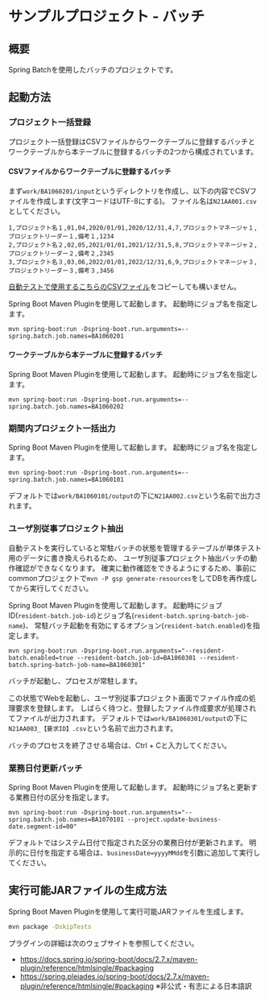 # サンプルプロジェクト - バッチ

## 概要

Spring Batchを使用したバッチのプロジェクトです。

## 起動方法

### プロジェクト一括登録

プロジェクト一括登録はCSVファイルからワークテーブルに登録するバッチとワークテーブルから本テーブルに登録するバッチの2つから構成されています。

#### CSVファイルからワークテーブルに登録するバッチ

まず`work/BA1060201/input`というディレクトリを作成し、以下の内容でCSVファイルを作成します(文字コードはUTF-8にする)。
ファイル名は`N21AA001.csv`としてください。

```csv
1,プロジェクト名１,01,04,2020/01/01,2020/12/31,4,7,プロジェクトマネージャ１,プロジェクトリーダー１,備考１,1234
2,プロジェクト名２,02,05,2021/01/01,2021/12/31,5,8,プロジェクトマネージャ２,プロジェクトリーダー２,備考２,2345
3,プロジェクト名３,03,06,2022/01/01,2022/12/31,6,9,プロジェクトマネージャ３,プロジェクトリーダー３,備考３,3456
```

[自動テストで使用するこちらのCSVファイル](src/test/resources/com/example/batch/project/ImportProjectsToWorkTest/testMultiRecord/input.csv)をコピーしても構いません。

Spring Boot Maven Pluginを使用して起動します。
起動時にジョブ名を指定します。

```
mvn spring-boot:run -Dspring-boot.run.arguments=--spring.batch.job.names=BA1060201
```

#### ワークテーブルから本テーブルに登録するバッチ

Spring Boot Maven Pluginを使用して起動します。
起動時にジョブ名を指定します。

```
mvn spring-boot:run -Dspring-boot.run.arguments=--spring.batch.job.names=BA1060202
```

### 期間内プロジェクト一括出力

Spring Boot Maven Pluginを使用して起動します。
起動時にジョブ名を指定します。

```
mvn spring-boot:run -Dspring-boot.run.arguments=--spring.batch.job.names=BA1060101
```

デフォルトでは`work/BA1060101/output`の下に`N21AA002.csv`という名前で出力されます。

### ユーザ別従事プロジェクト抽出

自動テストを実行していると常駐バッチの状態を管理するテーブルが単体テスト用のデータに書き換えられるため、
ユーザ別従事プロジェクト抽出バッチの動作確認ができなくなります。
確実に動作確認をできるようにするため、事前にcommonプロジェクトで`mvn -P gsp generate-resources`をしてDBを再作成してから実行してください。

Spring Boot Maven Pluginを使用して起動します。
起動時にジョブID(`resident-batch.job-id`)とジョブ名(`resident-batch.spring-batch-job-name`)、
常駐バッチ起動を有効にするオプション(`resident-batch.enabled`)を指定します。

```
mvn spring-boot:run -Dspring-boot.run.arguments="--resident-batch.enabled=true --resident-batch.job-id=BA1060301 --resident-batch.spring-batch-job-name=BA1060301"
```

バッチが起動し、プロセスが常駐します。

この状態でWebを起動し、ユーザ別従事プロジェクト画面でファイル作成の処理要求を登録します。
しばらく待つと、登録したファイル作成要求が処理されてファイルが出力されます。
デフォルトでは`work/BA1060301/output`の下に`N21AA003_【要求ID】.csv`という名前で出力されます。

バッチのプロセスを終了させる場合は、Ctrl + Cと入力してください。

### 業務日付更新バッチ

Spring Boot Maven Pluginを使用して起動します。
起動時にジョブ名と更新する業務日付の区分を指定します。

```
mvn spring-boot:run -Dspring-boot.run.arguments="--spring.batch.job.names=BA1070101 --project.update-business-date.segment-id=00"
```

デフォルトではシステム日付で指定された区分の業務日付が更新されます。
明示的に日付を指定する場合は、`businessDate=yyyyMMdd`を引数に追加して実行してください。

## 実行可能JARファイルの生成方法

Spring Boot Maven Pluginを使用して実行可能JARファイルを生成します。

```bash
mvn package -DskipTests
```

プラグインの詳細は次のウェブサイトを参照してください。

- https://docs.spring.io/spring-boot/docs/2.7.x/maven-plugin/reference/htmlsingle/#packaging
- https://spring.pleiades.io/spring-boot/docs/2.7.x/maven-plugin/reference/htmlsingle/#packaging ※非公式・有志による日本語訳

